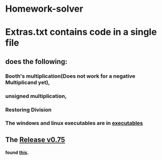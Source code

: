 # Homework-solver
# Extras.txt contains code in a single file

## does the following:
### Booth's multiplication(Does not work for a negative Multiplicand yet), 
### unsigned multiplication, 
### Restoring Division

### The windows and linux executables are in [executables](https://github.com/Praj41/Homework-solver/tree/master/cmake-build-debug)

## The [Release v0.75](https://github.com/Praj41/Homework-solver/releases/tag/0.75)

#### found [this](http://www.ecs.umass.edu/ece/koren/arith/simulator/).
